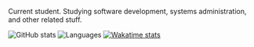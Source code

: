 Current student. Studying software development, systems administration, and other related stuff. 

![GitHub stats](https://github-readme-stats.vercel.app/api?username=bpetterborg&hide=stars&hide_title=true&count_private=true&include_all_commits=true) ![Languages](https://github-readme-stats.vercel.app/api/top-langs/?username=bpetterborg&layout=compact&hide_title=true&count_private=true&hide=makefile) [![Wakatime stats](https://github-readme-stats.vercel.app/api/wakatime?username=bpetterborg&hide_title=true&hide=markdown,other,json,toml&langs_count=4&layout=compact)](https://github.com/anuraghazra/github-readme-stats)
